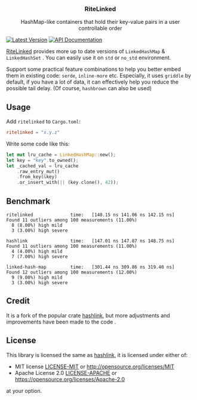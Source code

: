 <div align="center">
  <h3 align="center">
    RiteLinked
  </h3>

  <p align="center">
    HashMap-like containers that hold their key-value pairs in a user controllable order
  </p>
</div>

[![Latest Version](https://img.shields.io/crates/v/ritelinked.svg)](https://crates.io/crates/ritelinked)
[![API Documentation](https://docs.rs/ritelinked/badge.svg)](https://docs.rs/ritelinked)

[RiteLinked](https://crates.io/crates/ritelinked) provides more up to date versions of `LinkedHashMap` & `LinkedHashSet` . 
You can easily use it on `std` or `no_std` environment.

Support some practical feature combinations to help you better embed them in existing code: `serde`, `inline-more` etc. 
Especially, it uses `griddle` by default, if you have a lot of data, it can effectively help you reduce the possible tail delay. (Of course, `hashbrown` can also be used) 

## Usage

Add `ritelinked` to `Cargo.toml`:

```toml
ritelinked = "x.y.z"
```

Write some code like this:

``` rust
let mut lru_cache = LinkedHashMap::new();
let key = "key".to_owned();
let _cached_val = lru_cache
    .raw_entry_mut()
    .from_key(&key)
    .or_insert_with(|| (key.clone(), 42));
```

## Benchmark

```
ritelinked              time:   [140.15 ns 141.06 ns 142.15 ns]                       
Found 11 outliers among 100 measurements (11.00%)
  8 (8.00%) high mild
  3 (3.00%) high severe

hashlink                time:   [147.01 ns 147.87 ns 148.75 ns]                     
Found 11 outliers among 100 measurements (11.00%)
  4 (4.00%) high mild
  7 (7.00%) high severe

linked-hash-map         time:   [301.44 ns 309.86 ns 319.40 ns]                            
Found 12 outliers among 100 measurements (12.00%)
  9 (9.00%) high mild
  3 (3.00%) high severe
```

## Credit

It is a fork of the popular crate [hashlink](https://crates.io/crates/hashlink), but more adjustments and improvements have been made to the code .

## License

This library is licensed the same as [hashlink](https://github.com/kyren/hashlink), 
it is licensed under either of:

* MIT license [LICENSE-MIT](LICENSE-MIT) or http://opensource.org/licenses/MIT
* Apache License 2.0 [LICENSE-APACHE](LICENSE-APACHE) or https://opensource.org/licenses/Apache-2.0

at your option.
